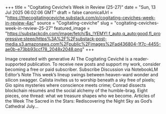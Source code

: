 +++
title = "Cogitating Ceviche’s Week in Review (25-27)"
date = "Sun, 13 Jul 2025 06:02:06 GMT"
draft = false
canonicalUrl = "https://thecogitatingceviche.substack.com/p/cogitating-ceviches-week-in-review-4ac"
source = "Cogitating-ceviche"
slug = "cogitating-ceviches-week-in-review-25-27"
featured_image = "https://substackcdn.com/image/fetch/$s_!YEMY!,f_auto,q_auto:good,fl_progressive:steep/https%3A%2F%2Fsubstack-post-media.s3.amazonaws.com%2Fpublic%2Fimages%2Fad436804-1f7c-4455-ae0b-e73bb93ccf78_2048x2048.png"
+++

Image creeated with generative AI The Cogitating Ceviché is a reader-supported publication. To receive new posts and support my work, consider becoming a free or paid subscriber. Subscribe Discussion via NotebookLM Editor’s Note This week’s lineup swings between heaven-ward wonder and silicon swagger. Calista invites us to worship beneath a sky free of pixels; Gio spins mysteries where conscience meets crime; Conrad dissects blockchain résumés and the social alchemy of the humble-brag. Eight pieces, one thread: what we treasure shapes who we become. Articles of the Week The Sacred in the Stars: Rediscovering the Night Sky as God’s Cathedral July...
